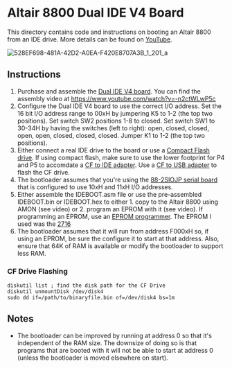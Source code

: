 # Altair 8800 Dual IDE V4 Board

This directory contains code and instructions on booting an Altair 8800 from an IDE drive. More details can be found on [YouTube](https://www.youtube.com/watch?v=lt8m1Byoukw).

![528EF698-481A-42D2-A0EA-F420E8707A3B_1_201_a](https://github.com/kalinchuk/altair_8800/assets/1035984/264cc08d-063c-4383-a567-435029366e9b)

## Instructions

1. Purchase and assemble the [Dual IDE V4 board](http://www.s100computers.com/My%20System%20Pages/IDE%20Board/My%20IDE%20Card.htm). You can find the assembly video at https://www.youtube.com/watch?v=-n2ctWLwP5c
2. Configure the Dual IDE V4 board to use the correct I/O address. Set the 16 bit I/O address range to 00xH by jumpering K5 to 1-2 (the top two positions). Set switch SW2 positions 1-8 to closed. Set switch SW1 to 30-34H by having the switches (left to right): open, closed, closed, open, open, closed, closed, closed. Jumper K1 to 1-2 (the top two positions).
3. Either connect a real IDE drive to the board or use a [Compact Flash drive](https://amzn.to/3uIuUFI). If using compact flash, make sure to use the lower footprint for P4 and P5 to accomdate a [CF to IDE adapter](https://amzn.to/49ygaYZ). Use a [CF to USB adapter](https://amzn.to/3P1Yuwz) to flash the CF drive.
4. The bootloader assumes that you're using the [88-2SIOJP serial board](https://deramp.com/2SIOJP.html) that is configured to use 10xH and 11xH I/O addresses.
5. Either assemble the IDEBOOT.asm file or use the pre-assembled IDEBOOT.bin or IDEBOOT.hex to either 1. copy to the Altair 8800 using AMON (see video) or 2. program an EPROM with it (see video). If programming an EPROM, use an [EPROM programmer](https://amzn.to/3SVbTI0). The EPROM I used was the [2716](https://www.jameco.com/z/2716-Major-Brands-IC-2716-EPROM-16K-Bit-450ns-NMOS-UV-Erasable-and-Electrically-Programmable-EPROM_40002.html)
6. The bootloader assumes that it will run from address F000xH so, if using an EPROM, be sure the configure it to start at that address. Also, ensure that 64K of RAM is available or modify the bootloader to support less RAM.

### CF Drive Flashing

```
diskutil list ; find the disk path for the CF Drive
diskutil unmountDisk /dev/disk4
sudo dd if=/path/to/binaryfile.bin of=/dev/disk4 bs=1m
```


## Notes

* The bootloader can be improved by running at address 0 so that it's independent of the RAM size. The downsize of doing so is that programs that are booted with it will not be able to start at address 0 (unless the bootloader is moved elsewhere on start).
